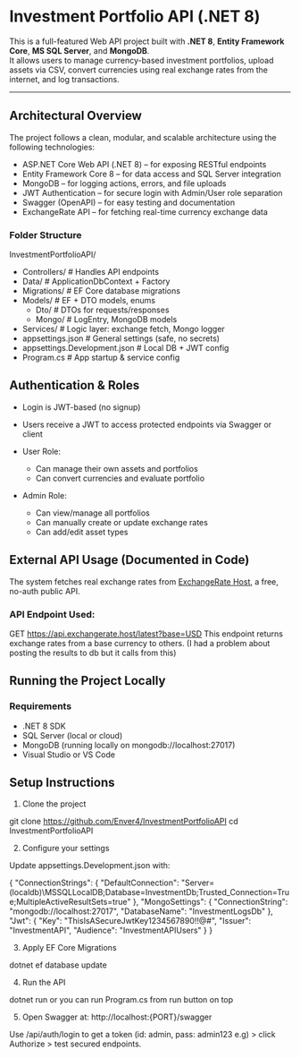 # Investment Portfolio API (.NET 8)

This is a full-featured Web API project built with **.NET 8**, **Entity Framework Core**, **MS SQL Server**, and **MongoDB**.  
It allows users to manage currency-based investment portfolios, upload assets via CSV, convert currencies using real exchange rates from the internet, and log transactions.

---

## Architectural Overview

The project follows a clean, modular, and scalable architecture using the following technologies:

- ASP.NET Core Web API (.NET 8) – for exposing RESTful endpoints
- Entity Framework Core 8 – for data access and SQL Server integration
- MongoDB – for logging actions, errors, and file uploads
- JWT Authentication – for secure login with Admin/User role separation
- Swagger (OpenAPI) – for easy testing and documentation
- ExchangeRate API – for fetching real-time currency exchange data

### Folder Structure

InvestmentPortfolioAPI/
- Controllers/ # Handles API endpoints
- Data/ # ApplicationDbContext + Factory
- Migrations/ # EF Core database migrations
- Models/ # EF + DTO models, enums
  - Dto/ # DTOs for requests/responses
  - Mongo/ # LogEntry, MongoDB models
- Services/ # Logic layer: exchange fetch, Mongo logger
- appsettings.json # General settings (safe, no secrets)
- appsettings.Development.json # Local DB + JWT config
- Program.cs # App startup & service config



## Authentication & Roles

- Login is JWT-based (no signup)
- Users receive a JWT to access protected endpoints via Swagger or client
  
- User Role:
  - Can manage their own assets and portfolios
  - Can convert currencies and evaluate portfolio
- Admin Role:
  - Can view/manage all portfolios
  - Can manually create or update exchange rates
  - Can add/edit asset types


## External API Usage (Documented in Code)

The system fetches real exchange rates from [ExchangeRate Host](https://exchangerate.host/), a free, no-auth public API.

### API Endpoint Used:

GET https://api.exchangerate.host/latest?base=USD
This endpoint returns exchange rates from a base currency to others. (I had a problem about posting the results to db but it calls from this)


## Running the Project Locally

### Requirements
- .NET 8 SDK
- SQL Server (local or cloud)
- MongoDB (running locally on mongodb://localhost:27017)
- Visual Studio or VS Code

## Setup Instructions

1. Clone the project

git clone https://github.com/Enver4/InvestmentPortfolioAPI
cd InvestmentPortfolioAPI

2. Configure your settings

Update appsettings.Development.json with:

{
  "ConnectionStrings": {
    "DefaultConnection": "Server=(localdb)\\MSSQLLocalDB;Database=InvestmentDb;Trusted_Connection=True;MultipleActiveResultSets=true"
},
  "MongoSettings": {
    "ConnectionString": "mongodb://localhost:27017",
    "DatabaseName": "InvestmentLogsDb"
},
  "Jwt": {
    "Key": "ThisIsASecureJwtKey1234567890!!@#", 
    "Issuer": "InvestmentAPI",
    "Audience": "InvestmentAPIUsers"
}
}

3. Apply EF Core Migrations

dotnet ef database update

4. Run the API

dotnet run 
or you can run Program.cs from run button on top

5. Open Swagger at:
http://localhost:{PORT}/swagger

Use /api/auth/login to get a token (id: admin, pass: admin123 e.g) > click Authorize > test secured endpoints.
   


